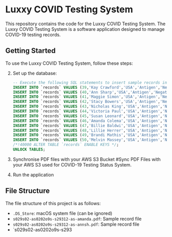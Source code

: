 # Luxxy COVID Testing System

This repository contains the code for the Luxxy COVID Testing System. The Luxxy COVID Testing System is a software application designed to manage COVID-19 testing records.

## Getting Started

To use the Luxxy COVID Testing System, follow these steps:

2. Set up the database:

   ```sql
   -- Execute the following SQL statements to insert sample records into the `records` table
   INSERT INTO `records` VALUES (39,'Kay Crawford','USA','Antigen','Negative','s029s02-as0202o9s-s29312-as-kaycr.pdf');
   INSERT INTO `records` VALUES (40,'Ann Sharp','USA','Antigen','Negative','s029s02-as0202o9s-s29312-as-annsh.pdf');
   INSERT INTO `records` VALUES (41,'Maggie Simon','USA','Antigen','Negative','s029s02-as0202o9s-s29312-as-maggie.pdf');
   INSERT INTO `records` VALUES (42,'Stacy Bowers','USA','Antigen','Negative','s029s02-as0202o9s-s29312-as-stacy.pdf');
   INSERT INTO `records` VALUES (43,'Nicholas King','USA','Antigen','Negative','s029s02-as0202o9s-s29312-as-nichol.pdf');
   INSERT INTO `records` VALUES (44,'Victoria Paul','USA','Antigen','Negative','s029s02-as0202o9s-s29312-as-victor.pdf');
   INSERT INTO `records` VALUES (45,'Susan Leonard','USA','Antigen','Negative','s029s02-as0202o9s-s29312-as-susan.pdf');
   INSERT INTO `records` VALUES (46,'Amanda Colema','USA','Antigen','Negative','s029s02-as0202o9s-s29312-as-amanda.pdf');
   INSERT INTO `records` VALUES (47,'Billie Baldwi','USA','Antigen','Negative','s029s02-as0202o9s-s29312-as-billie.pdf');
   INSERT INTO `records` VALUES (48,'Lillie Herrer','USA','Antigen','Negative','s029s02-as0202o9s-s29312-as-lillie.pdf');
   INSERT INTO `records` VALUES (49,'Brandi Mathis','USA','Antigen','Negative','s029s02-as0202o9s-s29312-as-brandi.pdf');
   INSERT INTO `records` VALUES (50,'Melvin Massey','USA','Antigen','Negative','s029s02-as0202o9s-s29312-as-melvin.pdf');
   /*!40000 ALTER TABLE `records` ENABLE KEYS */;
   UNLOCK TABLES;
   ```

3. Synchronise PDF files with your AWS S3 Bucket 
#Sync PDF Files with your AWS S3 used for COVID-19 Testing Status System. 

4. Run the application

## File Structure

The file structure of this project is as follows:

- `.DS_Store`: macOS system file (can be ignored)
- `s029s02-as0202o9s-s29312-as-amanda.pdf`: Sample record file
- `s029s02-as0202o9s-s29312-as-annsh.pdf`: Sample record file
- `s029s02-as0202o9s-s293
